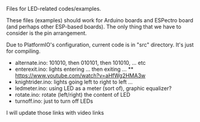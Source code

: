 Files for LED-related codes/examples.

These files (examples) should work for Arduino boards and
ESPectro board (and perhaps other ESP-based boards).
The only thing that we have to consider is the pin arrangement.

Due to PlatformIO's configuration, current code is in "src" directory.
It's just for compiling. 

* alternate.ino: 101010, then 010101, then 101010, ... etc
* enterexit.ino: lights entering ... then exiting ...
** https://www.youtube.com/watch?v=aHfWg2HMA3w
* knightrider.ino: lights going left to right to left ...
* ledmeter.ino: using LED as a meter (sort of), graphic equalizer?
* rotate.ino: rotate (left/right) the content of LED 
* turnoff.ino: just to turn off LEDs

I will update those links with video links
